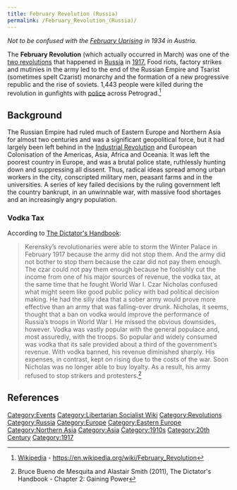 ```yaml
---
title: February Revolution (Russia)
permalink: /February_Revolution_(Russia)/
---
```


*Not to be confused with the [February
Uprising](February_Uprising_(Austria).md "wikilink") in 1934 in Austria.*

The **February Revolution** (which actually occurred in March) was one
of the [two revolutions](October_Revolution_(Russia).md "wikilink") that
happened in [Russia](Russia.md "wikilink") in
[1917.](Timeline_of_Libertarian_Socialism_in_Northern_Asia.md "wikilink")
Food riots, factory strikes and mutinies in the army led to the end of
the Russian Empire and Tsarist (sometimes spelt Czarist) monarchy and
the formation of a new progressive republic and the rise of soviets.
1,443 people were killed during the revolution in gunfights with
[police](police.md "wikilink") across Petrograd.[^1]

## Background

The Russian Empire had ruled much of Eastern Europe and Northern Asia
for almost two centuries and was a significant geopolitical force, but
it had largely been left behind in the [Industrial
Revolution](Industrial_Revolution.md "wikilink") and European Colonisation
of the Americas, Asia, Africa and Oceania. It was left the poorest
country in Europe, and was a brutal police state, ruthlessly hunting
down and suppressing all dissent. Thus, radical ideas spread among urban
workers in the city, conscripted military men, peasant farms and in the
universities. A series of key failed decisions by the ruling government
left the country bankrupt, in an unwinnable war, with massive food
shortages and an increasingly angry population.

### Vodka Tax

According to [The Dictator's
Handbook](The_Dictator's_Handbook_(Book).md "wikilink"):

> Kerensky’s revolutionaries were able to storm the Winter Palace in
> February 1917 because the army did not stop them. And the army did not
> bother to stop them because the czar did not pay them enough. The czar
> could not pay them enough because he foolishly cut the income from one
> of his major sources of revenue, the vodka tax, at the same time that
> he fought World War I. Czar Nicholas confused what might seem like
> good public policy with bad political decision making. He had the
> silly idea that a sober army would prove more effective than an army
> that was falling-over drunk. Nicholas, it seems, thought that a ban on
> vodka would improve the performance of Russia’s troops in World War I.
> He missed the obvious downsides, however. Vodka was vastly popular
> with the general populace and, most assuredly, with the troops. So
> popular and widely consumed was vodka that its sale provided about a
> third of the government’s revenue. With vodka banned, his revenue
> diminished sharply. His expenses, in contrast, kept on rising due to
> the costs of the war. Soon Nicholas was no longer able to buy loyalty.
> As a result, his army refused to stop strikers and protesters.[^2]

## References

<references />

[Category:Events](Category:Events.md "wikilink") [Category:Libertarian
Socialist Wiki](Category:Libertarian_Socialist_Wiki.md "wikilink")
[Category:Revolutions](Category:Revolutions.md "wikilink")
[Category:Russia](Category:Russia.md "wikilink")
[Category:Europe](Category:Europe.md "wikilink") [Category:Eastern
Europe](Category:Eastern_Europe.md "wikilink") [Category:Northern
Asia](Category:Northern_Asia.md "wikilink")
[Category:Asia](Category:Asia.md "wikilink")
[Category:1910s](Category:1910s.md "wikilink") [Category:20th
Century](Category:20th_Century.md "wikilink")
[Category:1917](Category:1917.md "wikilink")

[^1]: [Wikipedia](Wikipedia.md "wikilink") -
    <https://en.wikipedia.org/wiki/February_Revolution>

[^2]: Bruce Bueno de Mesquita and Alastair Smith (2011), The Dictator's
    Handbook - Chapter 2: Gaining Power